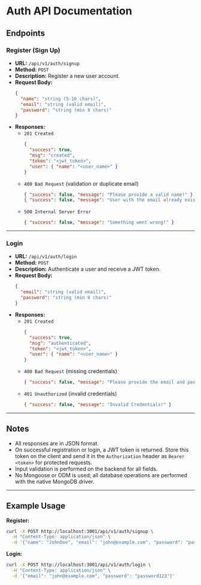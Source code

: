# Auth API Documentation

## Endpoints

### Register (Sign Up)

- **URL:** `/api/v1/auth/signup`
- **Method:** `POST`
- **Description:** Register a new user account.
- **Request Body:**
  ```json
  {
    "name": "string (5-16 chars)",
    "email": "string (valid email)",
    "password": "string (min 8 chars)"
  }
  ```
- **Responses:**
  - `201 Created`
    ```json
    {
      "success": true,
      "msg": "created",
      "token": "<jwt_token>",
      "user": { "name": "<user_name>" }
    }
    ```
  - `400 Bad Request` (validation or duplicate email)
    ```json
    { "success": false, "message": "Please provide a valid name!" }
    { "success": false, "message": "User with the email already exists!" }
    ```
  - `500 Internal Server Error`
    ```json
    { "success": false, "message": "Something went wrong!" }
    ```

---

### Login

- **URL:** `/api/v1/auth/login`
- **Method:** `POST`
- **Description:** Authenticate a user and receive a JWT token.
- **Request Body:**
  ```json
  {
    "email": "string (valid email)",
    "password": "string (min 8 chars)"
  }
  ```
- **Responses:**
  - `201 Created`
    ```json
    {
      "success": true,
      "msg": "authenticated",
      "token": "<jwt_token>",
      "user": { "name": "<user_name>" }
    }
    ```
  - `400 Bad Request` (missing credentials)
    ```json
    { "success": false, "message": "Please provide the email and password!" }
    ```
  - `401 Unauthorized` (invalid credentials)
    ```json
    { "success": false, "message": "Invalid Credentials!" }
    ```

---

## Notes

- All responses are in JSON format.
- On successful registration or login, a JWT token is returned. Store this token on the client and send it in the `Authorization` header as `Bearer <token>` for protected requests.
- Input validation is performed on the backend for all fields.
- No Mongoose or ODM is used; all database operations are performed with the native MongoDB driver.

---

## Example Usage

**Register:**

```bash
curl -X POST http://localhost:3001/api/v1/auth/signup \
  -H "Content-Type: application/json" \
  -d '{"name": "JohnDoe", "email": "john@example.com", "password": "password123"}'
```

**Login:**

```bash
curl -X POST http://localhost:3001/api/v1/auth/login \
  -H "Content-Type: application/json" \
  -d '{"email": "john@example.com", "password": "password123"}'
```
